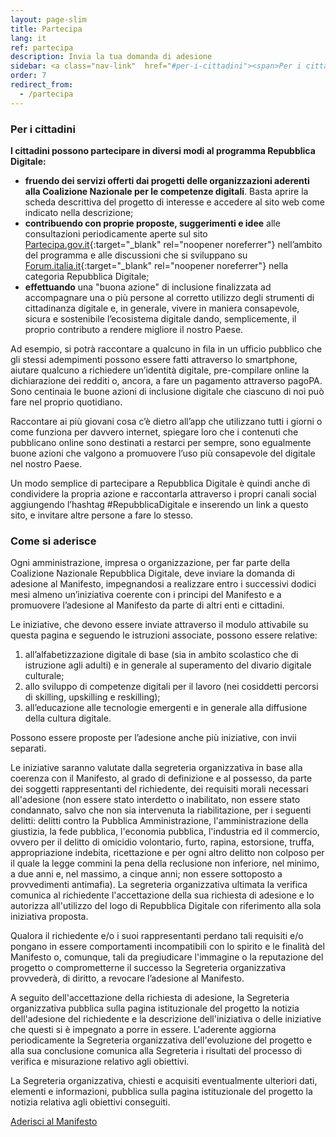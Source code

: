 ```yaml
---
layout: page-slim
title: Partecipa
lang: it
ref: partecipa
description: Invia la tua domanda di adesione
sidebar: <a class="nav-link"  href="#per-i-cittadini"><span>Per i cittadini</span></a><a class="nav-link"  href="#come-si-aderisce"><span>Come si aderisce</span></a>
order: 7
redirect_from:
  - /partecipa
---
```


### Per i cittadini

**I cittadini possono partecipare in diversi modi al programma Repubblica Digitale:**
- **fruendo dei servizi offerti dai progetti delle organizzazioni aderenti alla Coalizione Nazionale per le competenze digitali**. Basta aprire la scheda descrittiva del progetto di interesse e accedere al sito web come indicato nella descrizione;
- **contribuendo con proprie proposte, suggerimenti e idee** alle consultazioni periodicamente aperte sul sito [Partecipa.gov.it](https://partecipa.gov.it/processes/strategia-Nazionale-competenze-digitali){:target="_blank" rel="noopener noreferrer"} nell’ambito del programma e alle discussioni che si sviluppano su [Forum.italia.it](https://forum.italia.it/c/RD/78){:target="_blank" rel="noopener noreferrer"} nella categoria Repubblica Digitale;
- **effettuando** una "buona azione" di inclusione finalizzata ad accompagnare una o più persone al corretto utilizzo degli strumenti di cittadinanza digitale e, in generale, vivere in maniera consapevole, sicura e sostenibile l’ecosistema digitale dando, semplicemente, il proprio contributo a rendere migliore il nostro Paese.

Ad esempio, si potrà raccontare a qualcuno in fila in un ufficio pubblico che gli stessi adempimenti possono essere fatti attraverso lo smartphone, aiutare qualcuno a richiedere un’identità digitale, pre-compilare online la dichiarazione dei redditi o, ancora, a fare un pagamento attraverso pagoPA. Sono centinaia le buone azioni di inclusione digitale che ciascuno di noi può fare nel proprio quotidiano.  

Raccontare ai più giovani cosa c’è dietro all’app che utilizzano tutti i giorni o come funziona per davvero internet, spiegare loro che i contenuti che pubblicano online sono destinati a restarci per sempre, sono egualmente buone azioni che valgono a promuovere l’uso più consapevole del digitale nel nostro Paese.  

Un modo semplice di partecipare a Repubblica Digitale è quindi anche di condividere la propria azione e raccontarla attraverso i propri canali social aggiungendo l’hashtag #RepubblicaDigitale e inserendo un link a questo sito, e invitare altre persone a fare lo stesso.

### Come si aderisce

Ogni amministrazione, impresa o organizzazione, per far parte della Coalizione Nazionale Repubblica Digitale, deve inviare la domanda di adesione al Manifesto, impegnandosi a realizzare entro i successivi dodici mesi almeno un’iniziativa coerente con i principi del Manifesto e a promuovere l’adesione al Manifesto da parte di altri enti e cittadini.  

Le iniziative, che devono essere inviate attraverso il modulo attivabile su questa pagina e seguendo le istruzioni associate, possono essere relative:  

1. all’alfabetizzazione digitale di base (sia in ambito scolastico che di istruzione agli adulti) e in generale al superamento del divario digitale culturale;
2. allo sviluppo di competenze digitali per il lavoro (nei cosiddetti percorsi di skilling, upskilling e reskilling);
3. all’educazione alle tecnologie emergenti e in generale alla diffusione della cultura digitale.

Possono essere proposte per l’adesione anche più iniziative, con invii separati.  

Le iniziative saranno valutate dalla segreteria organizzativa in base alla coerenza con il Manifesto, al grado di definizione e al possesso, da parte dei soggetti rappresentanti del richiedente, dei requisiti morali necessari all'adesione (non essere stato interdetto o inabilitato, non essere stato condannato, salvo che non sia intervenuta la riabilitazione, per i seguenti delitti: delitti contro la Pubblica Amministrazione, l'amministrazione della giustizia, la fede pubblica, l'economia pubblica, l'industria ed il commercio, ovvero per il delitto di omicidio volontario, furto, rapina, estorsione, truffa, appropriazione indebita, ricettazione e per ogni altro delitto non colposo per il quale la legge commini la pena della reclusione non inferiore, nel minimo, a due anni e, nel massimo, a cinque anni; non essere sottoposto a provvedimenti antimafia). La segreteria organizzativa ultimata la verifica comunica al richiedente l'accettazione della sua richiesta di adesione e lo autorizza all'utilizzo del logo di Repubblica Digitale con riferimento alla sola iniziativa proposta.  

Qualora il richiedente e/o i suoi rappresentanti perdano tali requisiti e/o pongano in essere comportamenti incompatibili con lo spirito e le finalità del Manifesto o, comunque, tali da pregiudicare l'immagine o la reputazione del progetto o comprometterne il successo la Segreteria organizzativa provvederà, di diritto, a revocare l’adesione al Manifesto.  

A seguito dell'accettazione della richiesta di adesione, la Segreteria organizzativa pubblica sulla pagina istituzionale del progetto la notizia dell'adesione del richiedente e la descrizione dell'iniziativa o delle iniziative che questi si è impegnato a porre in essere. L'aderente aggiorna periodicamente la Segreteria organizzativa dell'evoluzione del progetto e alla sua conclusione comunica alla Segreteria i risultati del processo di verifica e misurazione relativo agli obiettivi.  

La Segreteria organizzativa, chiesti e acquisiti eventualmente ulteriori dati, elementi e informazioni, pubblica sulla pagina istituzionale del progetto la notizia relativa agli obiettivi conseguiti.  

<div class="row mb-3">
        <div class="col col-xs-12 text-center">
            <a class="btn btn-primary btn-lg" role="button" href="{{ site.data.t.aderisci-manifesto }}">Aderisci al Manifesto</a>
        </div>
    </div>

